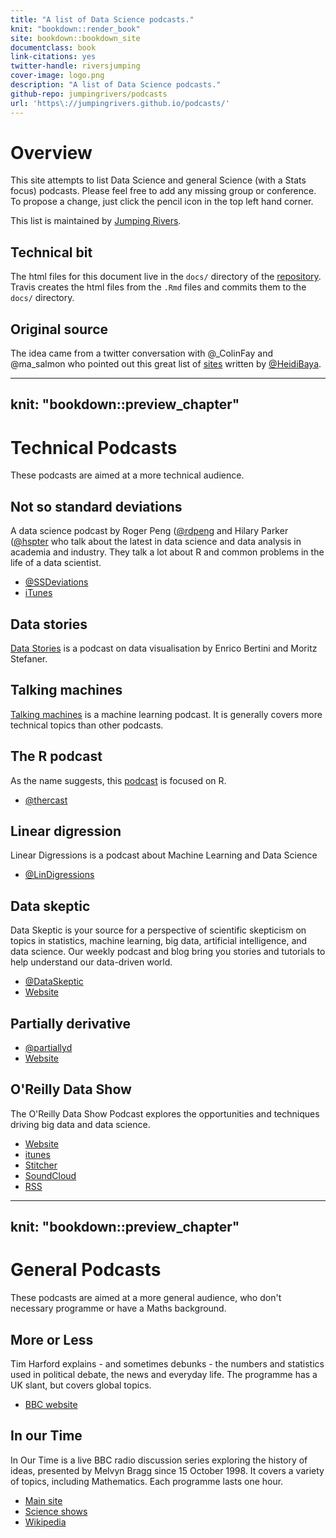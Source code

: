 ```yaml
--- 
title: "A list of Data Science podcasts."
knit: "bookdown::render_book"
site: bookdown::bookdown_site
documentclass: book
link-citations: yes
twitter-handle: riversjumping
cover-image: logo.png
description: "A list of Data Science podcasts."
github-repo: jumpingrivers/podcasts
url: 'https\://jumpingrivers.github.io/podcasts/'
---
```



# Overview

This site attempts to list Data Science and general Science (with a Stats focus) podcasts. 
Please feel free to add any missing group or conference.
To propose a change, just click the pencil icon in the top left hand corner.

This list is maintained by [Jumping Rivers](https://www.jumpingrivers.com).

## Technical bit 

The html files for this document live in the `docs/` directory of the [repository](https://github.com/jumpingrivers/podcasts/). Travis
creates the html files from the `.Rmd` files and commits them to the `docs/` directory.

## Original source

The idea came from a twitter conversation with \@_ColinFay and \@ma_salmon who pointed out
this great list of [sites](http://heidiseibold.github.io/2016/12/04/podcasts/) written by
[\@HeidiBaya](https://twitter.com/HeidiBaya).

<!--chapter:end:index.Rmd-->

---
knit: "bookdown::preview_chapter"
---

# Technical Podcasts

These podcasts are aimed at a more technical audience.

## Not so standard deviations

A data science podcast by Roger Peng ([\@rdpeng](https://twitter.com/rdpend) and
Hilary Parker ([\@hspter](https://twitter.com/hspter) who talk about the latest in
data science and data analysis in academia and industry. They talk a lot about R and
common problems in the life of a data scientist.

 * [\@SSDeviations](https://twitter.com/nssdeviations)
 * [iTunes](https://itunes.apple.com/us/podcast/not-so-standard-deviations/id1040614570?mt=2)

## Data stories

[Data Stories](http://datastori.es/) is a podcast on data visualisation by 
Enrico Bertini and Moritz Stefaner.

## Talking machines

[Talking machines](http://www.thetalkingmachines.com/) is a machine learning podcast.
It is generally covers more technical topics than other podcasts.

## The R podcast

As the name suggests, this [podcast](https://r-podcast.org/) is focused on R.

 * [\@thercast](https://twitter.com/thercast)

## Linear digression

Linear Digressions is a podcast about Machine Learning and Data Science

 * [\@LinDigressions](https://twitter.com/LinDigressions)
 
## Data skeptic

Data Skeptic is your source for a perspective of scientific skepticism on topics in
statistics, machine learning, big data, artificial intelligence, and data science. Our
weekly podcast and blog bring you stories and tutorials to help understand our
data-driven world.

  * [\@DataSkeptic](https://twitter.com/DataSkeptic)
  * [Website](https://dataskeptic.com/)
  
 
## Partially derivative 

 * [\@partiallyd](https://twitter.com/partiallyd)
 * [Website](http://partiallyderivative.com/)
 
## O'Reilly Data Show

The O'Reilly Data Show Podcast explores the opportunities and techniques driving big data and data science.

 * [Website](https://www.oreilly.com/topics/oreilly-data-show-podcast)
 * [itunes](https://itunes.apple.com/us/podcast/oreilly-data-show/id944929220)
 * [Stitcher](http://www.stitcher.com/podcast/oreilly-media-2/the-oreilly-data-show-podcast?refid=stpr)
 * [SoundCloud](https://soundcloud.com/oreilly-radar/sets/the-oreilly-data-show-podcast)
 * [RSS](http://feeds.podtrac.com/IOJSwQcdEBcg)

<!--chapter:end:01-technical.Rmd-->

---
knit: "bookdown::preview_chapter"
---

# General Podcasts

These podcasts are aimed at a more general audience, who don't necessary
programme or have a Maths background.

## More or Less

Tim Harford explains - and sometimes debunks - the numbers and statistics used in political debate, the news and everyday life.
The programme has a UK slant, but covers global topics.

 * [BBC website](http://www.bbc.co.uk/programmes/b006qshd)
 
 
## In our Time

In Our Time is a live BBC radio discussion series exploring the history of ideas, 
presented by Melvyn Bragg since 15 October 1998. It covers a variety of topics, including
Mathematics. Each programme lasts one hour. 

 * [Main site](http://www.bbc.co.uk/programmes/b006qykl)
 * [Science shows](http://www.bbc.co.uk/programmes/p01gyd7j)
 * [Wikipedia](https://en.wikipedia.org/wiki/In_Our_Time_(radio_series))

<!--chapter:end:02_general.Rmd-->

